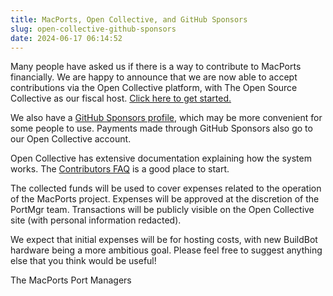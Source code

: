```yaml
---
title: MacPorts, Open Collective, and GitHub Sponsors
slug: open-collective-github-sponsors
date: 2024-06-17 06:14:52
---
```


Many people have asked us if there is a way to contribute to MacPorts
financially. We are happy to announce that we are now able to accept
contributions via the Open Collective platform, with The Open Source
Collective as our fiscal host. [Click here to get started.][1]

We also have a [GitHub Sponsors profile][2],
which may be more convenient for some people to use. Payments made
through GitHub Sponsors also go to our Open Collective account.

Open Collective has extensive documentation explaining how the system
works. The [Contributors FAQ][3] is a good place to start.

The collected funds will be used to cover expenses related to the
operation of the MacPorts project. Expenses will be approved at the
discretion of the PortMgr team. Transactions will be publicly visible
on the Open Collective site (with personal information redacted).

We expect that initial expenses will be for hosting costs, with new
BuildBot hardware being a more ambitious goal. Please feel free to
suggest anything else that you think would be useful!

The MacPorts Port Managers

[1]: <https://opencollective.com/macports>
[2]: <https://github.com/sponsors/macports>
[3]: <https://docs.opencollective.com/help/financial-contributors/financial-contributors>
